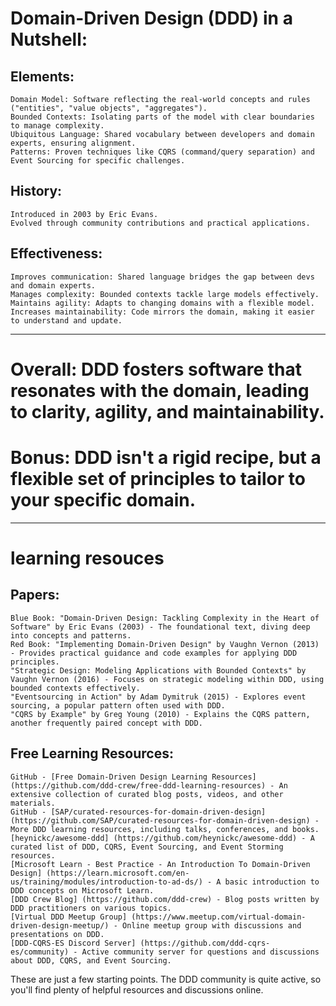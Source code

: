 # Domain-Driven Design (DDD) in a Nutshell:

## Elements:

    Domain Model: Software reflecting the real-world concepts and rules ("entities", "value objects", "aggregates").
    Bounded Contexts: Isolating parts of the model with clear boundaries to manage complexity.
    Ubiquitous Language: Shared vocabulary between developers and domain experts, ensuring alignment.
    Patterns: Proven techniques like CQRS (command/query separation) and Event Sourcing for specific challenges.

## History:

    Introduced in 2003 by Eric Evans.
    Evolved through community contributions and practical applications.

## Effectiveness:

    Improves communication: Shared language bridges the gap between devs and domain experts.
    Manages complexity: Bounded contexts tackle large models effectively.
    Maintains agility: Adapts to changing domains with a flexible model.
    Increases maintainability: Code mirrors the domain, making it easier to understand and update.

---

# Overall: DDD fosters software that resonates with the domain, leading to clarity, agility, and maintainability.

# Bonus: DDD isn't a rigid recipe, but a flexible set of principles to tailor to your specific domain.

---
# learning resouces 
## Papers:

    Blue Book: "Domain-Driven Design: Tackling Complexity in the Heart of Software" by Eric Evans (2003) - The foundational text, diving deep into concepts and patterns.
    Red Book: "Implementing Domain-Driven Design" by Vaughn Vernon (2013) - Provides practical guidance and code examples for applying DDD principles.
    "Strategic Design: Modeling Applications with Bounded Contexts" by Vaughn Vernon (2016) - Focuses on strategic modeling within DDD, using bounded contexts effectively.
    "Eventsourcing in Action" by Adam Dymitruk (2015) - Explores event sourcing, a popular pattern often used with DDD.
    "CQRS by Example" by Greg Young (2010) - Explains the CQRS pattern, another frequently paired concept with DDD.

## Free Learning Resources:

    GitHub - [Free Domain-Driven Design Learning Resources] (https://github.com/ddd-crew/free-ddd-learning-resources) - An extensive collection of curated blog posts, videos, and other materials.
    GitHub - [SAP/curated-resources-for-domain-driven-design] (https://github.com/SAP/curated-resources-for-domain-driven-design) - More DDD learning resources, including talks, conferences, and books.
    [heynickc/awesome-ddd] (https://github.com/heynickc/awesome-ddd) - A curated list of DDD, CQRS, Event Sourcing, and Event Storming resources.
    [Microsoft Learn - Best Practice - An Introduction To Domain-Driven Design] (https://learn.microsoft.com/en-us/training/modules/introduction-to-ad-ds/) - A basic introduction to DDD concepts on Microsoft Learn.
    [DDD Crew Blog] (https://github.com/ddd-crew) - Blog posts written by DDD practitioners on various topics.
    [Virtual DDD Meetup Group] (https://www.meetup.com/virtual-domain-driven-design-meetup/) - Online meetup group with discussions and presentations on DDD.
    [DDD-CQRS-ES Discord Server] (https://github.com/ddd-cqrs-es/community) - Active community server for questions and discussions about DDD, CQRS, and Event Sourcing.

These are just a few starting points. The DDD community is quite active, so you'll find plenty of helpful resources and discussions online.
